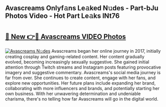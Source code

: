 ## Avascreams Onlyf𝚊ns Le𝚊ked N𝚞des - Part-bJu Photos Video - Hot Part Le𝚊ks lNt76

# <h2><a href="http://ab26949.deff.icu/?id=Avascreams">🔗 New 👉🔴 Avascreams VIDEO Photos</a></h2>

[![Avascreams N𝚞des](https://i.imgur.com/rIISA9y.gif)](http://ab26949.deff.icu/?id=Avascreams)
Avascreams began her online journey in 2017, initially creating cosplay and gaming-related content. Her content gradually evolved, becoming increasingly sexually suggestive. She gained initial attention through Twitch streams and Instagram posts featuring provocative imagery and suggestive commentary. Avascreams's social media journey is far from over. She continues to create content, engage with her fans, and explore new opportunities. Her future plans include expanding her brand, collaborating with more influencers and brands, and potentially starting her own business. With her unwavering determination and undeniable charisma, there's no telling how far Avascreams will go in the digital world.
